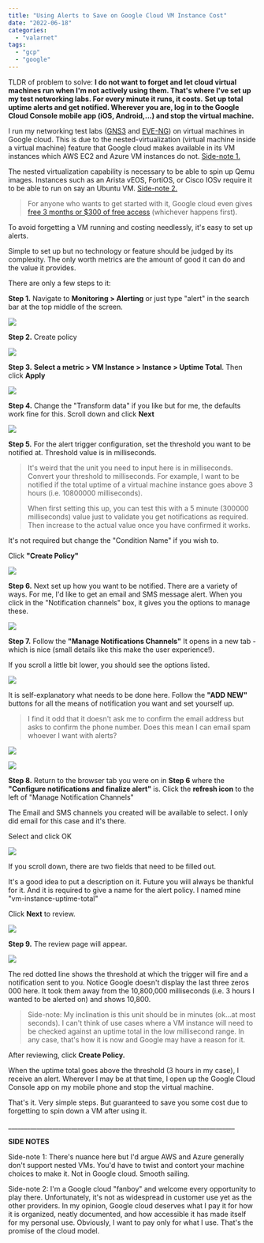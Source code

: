 ```yaml
---
title: "Using Alerts to Save on Google Cloud VM Instance Cost"
date: "2022-06-18"
categories: 
  - "valarnet"
tags: 
  - "gcp"
  - "google"
---
```


TLDR of problem to solve: **I do not want to forget and let cloud virtual machines run **when I'm not actively using them.** That's where I've set up my test networking labs. For every minute it runs, it costs.** **Set up total **uptime** alerts and get notified. Wherever you are, log in to the Google Cloud Console mobile app (iOS, Android,...) and stop the virtual machine.**

I run my networking test labs ([GNS3](https://www.gns3.com/) and [EVE-NG](https://www.eve-ng.net/)) on virtual machines in Google cloud. This is due to the nested-virtualization (virtual machine inside a virtual machine) feature that Google cloud makes available in its VM instances which AWS EC2 and Azure VM instances do not. [Side-note 1.](#side-note-1)

The nested virtualization capability is necessary to be able to spin up Qemu images. Instances such as an Arista vEOS, FortiOS, or Cisco IOSv require it to be able to run on say an Ubuntu VM. [Side-note 2.](#side-note-2)

> For anyone who wants to get started with it, Google cloud even gives [free 3 months or $300 of free access](https://cloud.google.com/free/docs/gcp-free-tier/#free-trial) (whichever happens first).

To avoid forgetting a VM running and costing needlessly, it's easy to set up alerts.

Simple to set up but no technology or feature should be judged by its complexity. The only worth metrics are the amount of good it can do and the value it provides.

There are only a few steps to it:

**Step 1.** Navigate to **Monitoring > Alerting** or just type "alert" in the search bar at the top middle of the screen.

![](/static/img/image-22-733x1024.png)

**Step 2.** Create policy

![](/static/img/image-23-1024x376.png)

**Step 3.** **Select a metric > VM Instance > Instance > Uptime Total**. Then click **Apply**

![](/static/img/image-24-1024x529.png)

**Step 4.** Change the "Transform data" if you like but for me, the defaults work fine for this. Scroll down and click **Next**

![](/static/img/image-25-1024x564.png)

**Step 5.** For the alert trigger configuration, set the threshold you want to be notified at. Threshold value is in milliseconds.

> It's weird that the unit you need to input here is in milliseconds. Convert your threshold to milliseconds. For example, I want to be notified if the total uptime of a virtual machine instance goes above 3 hours (i.e. 10800000 milliseconds).
> 
> When first setting this up, you can test this with a 5 minute (300000 milliseconds) value just to validate you get notifications as required. Then increase to the actual value once you have confirmed it works.

It's not required but change the "Condition Name" if you wish to.

Click **"Create Policy"**

![](/static/img/image-26-1024x564.png)

**Step 6.** Next set up how you want to be notified. There are a variety of ways. For me, I'd like to get an email and SMS message alert. When you click in the "Notification channels" box, it gives you the options to manage these.

![](/static/img/image-28-1024x564.png)

**Step 7.** Follow the **"Manage Notifications Channels"** It opens in a new tab - which is nice (small details like this make the user experience!).

If you scroll a little bit lower, you should see the options listed.

![](/static/img/image-29-1024x571.png)

It is self-explanatory what needs to be done here. Follow the **"ADD NEW"** buttons for all the means of notification you want and set yourself up.

> I find it odd that it doesn't ask me to confirm the email address but asks to confirm the phone number. Does this mean I can email spam whoever I want with alerts?

![](/static/img/image-30-300x189.png)

![](/static/img/image-31-300x237.png)

**Step 8.** Return to the browser tab you were on in **Step 6** where the **"Configure notifications and finalize alert"** is. Click the **refresh icon** to the left of "Manage Notification Channels"

The Email and SMS channels you created will be available to select. I only did email for this case and it's there.

Select and click OK

![](/static/img/image-32-1024x566.png)

If you scroll down, there are two fields that need to be filled out.

It's a good idea to put a description on it. Future you will always be thankful for it. And it is required to give a name for the alert policy. I named mine "vm-instance-uptime-total"

Click **Next** to review.

![](/static/img/image-33-1024x562.png)

**Step 9.** The review page will appear.

![](/static/img/image-34-1024x564.png)

The red dotted line shows the threshold at which the trigger will fire and a notification sent to you. Notice Google doesn't display the last three zeros 000 here. It took them away from the 10,800,000 milliseconds (i.e. 3 hours I wanted to be alerted on) and shows 10,800.

> Side-note: My inclination is this unit should be in minutes (ok…at most seconds). I can't think of use cases where a VM instance will need to be checked against an uptime total in the low millisecond range. In any case, that's how it is now and Google may have a reason for it.

After reviewing, click **Create Policy.**

When the uptime total goes above the threshold (3 hours in my case), I receive an alert. Wherever I may be at that time, I open up the Google Cloud Console app on my mobile phone and stop the virtual machine.

That's it. Very simple steps. But guaranteed to save you some cost due to forgetting to spin down a VM after using it.

\_\_\_\_\_\_\_\_\_\_\_\_\_\_\_\_\_\_\_\_\_\_\_\_\_\_\_\_\_\_\_\_\_\_\_\_\_\_\_\_\_\_\_\_\_\_\_\_\_\_\_\_\_\_\_\_\_\_\_\_\_\_\_\_\_\_\_\_\_\_\_\_

**SIDE NOTES**

Side-note 1: There's nuance here but I'd argue AWS and Azure generally don't support nested VMs. You'd have to twist and contort your machine choices to make it. Not in Google cloud. Smooth sailing.

Side-note 2: I'm a Google cloud "fanboy" and welcome every opportunity to play there. Unfortunately, it's not as widespread in customer use yet as the other providers. In my opinion, Google cloud deserves what I pay it for how it is organized, neatly documented, and how accessible it has made itself for my personal use. Obviously, I want to pay only for what I use. That's the promise of the cloud model.
